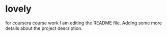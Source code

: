 # lovely
for coursera course work
I am editing the README file. Adding some more details about the project description.
